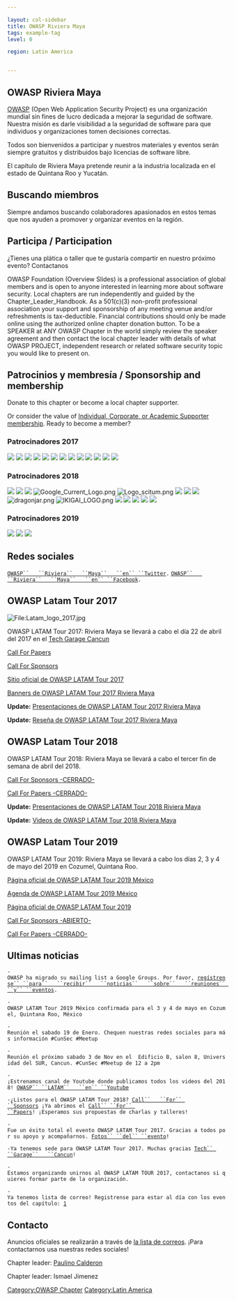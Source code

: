 ```yaml
---

layout: col-sidebar
title: OWASP Riviera Maya
tags: example-tag
level: 0

region: Latin America


---
```

## OWASP Riviera Maya

[OWASP](http://owasp.org) (Open Web Application Security Project) es una
organización mundial sin fines de lucro dedicada a mejorar la seguridad
de software. Nuestra misión es darle visibilidad a la seguridad de
software para que individuos y organizaciones tomen decisiones
correctas.

Todos son bienvenidos a participar y nuestros materiales y eventos serán
siempre gratuitos y distribuidos bajo licencias de software libre.

El capítulo de Riviera Maya pretende reunir a la industria localizada en
el estado de Quintana Roo y Yucatán.

## Buscando miembros

Siempre andamos buscando colaboradores apasionados en estos temas que
nos ayuden a promover y organizar eventos en la región.

## Participa / Participation

¿Tienes una plática o taller que te gustaría compartir en nuestro
próximo evento? Contactanos

OWASP Foundation (Overview Slides) is a professional association of
global members and is open to anyone interested in learning more about
software security. Local chapters are run independently and guided by
the Chapter_Leader_Handbook. As a 501(c)(3) non-profit professional
association your support and sponsorship of any meeting venue and/or
refreshments is tax-deductible. Financial contributions should only be
made online using the authorized online chapter donation button. To be a
SPEAKER at ANY OWASP Chapter in the world simply review the speaker
agreement and then contact the local chapter leader with details of what
OWASP PROJECT, independent research or related software security topic
you would like to present on.

## Patrocinios y membresía / Sponsorship and membership

Donate to this chapter or become a local chapter supporter.

Or consider the value of [Individual, Corporate, or Academic Supporter
membership](https://www.owasp.org/index.php/Membership). Ready to become
a member?

### Patrocinadores 2017

![](Logo_websec.jpg) ![](1024px-TheHomeDepot.svg.png)
![](Fortinet_Logo_300ppi.png) ![](Ohka_logo.png)
![](Purplesecurity_logo.png) ![](Protektnet.png)
![](01_-_Tropicode_-_Logo_-_Color_-_Horizontal.png)
![](Techgarage_logo.png) ![](Pricetravel.jpg) ![](Optimiti.png)
![](Cyberopsec_logo.jpg) ![](Papajohns_logo.png) ![](Bugcon_logo.png)

### Patrocinadores 2018

![](Logo_websec.jpg) ![](1024px-TheHomeDepot.svg.png)
![](Fortinet_Logo_300ppi.png)
![Google_Current_Logo.png](Google_Current_Logo.png
"Google_Current_Logo.png") ![Logo_scitum.png](Logo_scitum.png
"Logo_scitum.png") ![](Ohka_logo.png) ![](Purplesecurity_logo.png)
![](Protektnet.png) ![dragonjar.png](dragonjar.png "dragonjar.png")
![IKIGAI_LOGO.png](IKIGAI_LOGO.png "IKIGAI_LOGO.png")
![](Hackersclothing_logo_400x400.jpg) ![](Techgarage_logo.png)
![](TK_logo.png) ![](Pricetravel.jpg) ![](Papajohns_logo.png)

### Patrocinadores 2019

![](Logo_websec.jpg) ![](Purplesecurity_logo.png)
![](Hackersclothing_logo_400x400.jpg)

## Redes sociales

[`OWASP``   ``Riviera``   ``Maya``   ``en``
 ``Twitter`](http://twitter.com/owasp_riviera)`.`
[`OWASP``   ``Riviera``   ``Maya``   ``en``
 ``Facebook`](https://www.facebook.com/OwaspRivieraMaya/)`.`

## OWASP Latam Tour 2017

![<File:Latam_logo_2017.jpg>](Latam_logo_2017.jpg
"File:Latam_logo_2017.jpg")

OWASP LATAM Tour 2017: Riviera Maya se llevará a cabo el día 22 de abril
del 2017 en el [Tech Garage Cancun](http://techgarage.mx)

[Call For Papers](https://goo.gl/forms/sVizcu23iLYjuM9L2)

[Call For Sponsors](https://goo.gl/IL7kuL)

[Sitio oficial de OWASP LATAM
Tour 2017](https://www.owasp.org/index.php/LatamTour2017)

[Banners de OWASP LATAM Tour 2017 Riviera
Maya](https://www.owasp.org/index.php/LatamTour2017RivieraMaya_Banners)

**Update:** [Presentaciones de OWASP LATAM Tour 2017 Riviera
Maya](https://goo.gl/q7XBWt)

**Update:** [Reseña de OWASP LATAM Tour 2017 Riviera
Maya](http://calderonpale.com/owasp-latam-tour-2017-riviera-maya-un-exito/)

## OWASP Latam Tour 2018

OWASP LATAM Tour 2018: Riviera Maya se llevará a cabo el tercer fin de
semana de abril del 2018.

[Call For Sponsors
-CERRADO-](https://drive.google.com/open?id=0BzPR8exG0kt6U1F4MDQzMGtfUk0)

[Call For Papers -CERRADO-](https://goo.gl/forms/2Py9ixul96CLj1BU2)

**Update:** [Presentaciones de OWASP LATAM Tour 2018 Riviera
Maya](https://drive.google.com/open?id=1swnY2CHWaW26qXEOpRExjJmv8GB-Es-0)

**Update:** [Videos de OWASP LATAM Tour 2018 Riviera
Maya](https://www.youtube.com/channel/UCEXEarSUAfgcll1uzxcNGUA)

## OWASP Latam Tour 2019

OWASP LATAM Tour 2019: Riviera Maya se llevará a cabo los días 2, 3 y 4
de mayo del 2019 en Cozumel, Quintana Roo.

[Página oficial de OWASP LATAM Tour 2019
México](https://www.owasp.org/index.php/LatamTour2019#tab=M_C3_89XICO)

[Agenda de OWASP LATAM Tour 2019
México](https://docs.google.com/document/d/1wAgsBq4LqhrkV_b7x2_N7ngpGpfs-id2dHIS7XBewuo/)

[Página oficial de OWASP LATAM
Tour 2019](https://www.owasp.org/index.php/LatamTour2019)

[Call For Sponsors
-ABIERTO-](https://drive.google.com/open?id=1iRwoW1HSx5rKDYMNnP5W-l6V-cyzUhaY)

[Call For Papers -CERRADO-](https://goo.gl/forms/7GMPJEJLpGDFW1Pr2)

## Ultimas noticias

`-OWASP ha migrado su mailing list a Google Groups. Por favor, `[`regístrense``
 ``para``   ``recibir``   ``noticias``   ``sobre``   ``reuniones``
 ``y``
 ``eventos`](https://groups.google.com/a/owasp.org/forum/#!forum/riviera-maya-chapter)`.`

`-OWASP LATAM Tour 2019 México confirmada para el 3 y 4 de mayo en Cozumel, Quintana Roo, México`

`-Reunión el sabado 19 de Enero. Chequen nuestras redes sociales para más información #CunSec #Meetup `

`-Reunión el próximo sabado 3 de Nov en el  Edificio B, salon 8, Universidad del SUR, Cancun. #CunSec #Meetup de 12 a 2pm`

`-¡Estrenamos canal de Youtube donde publicamos todos los videos del 2018! `[`OWASP``
 ``LATAM``   ``en``
 ``Youtube`](https://www.youtube.com/channel/UCEXEarSUAfgcll1uzxcNGUA)

`-¿Listos para el OWASP LATAM Tour 2018? `[`Call``   ``For``
 ``Sponsors`](https://drive.google.com/open?id=0BzPR8exG0kt6U1F4MDQzMGtfUk0)` ¡Ya abrimos el `[`Call``
 ``For``
 ``Papers`](https://goo.gl/forms/2Py9ixul96CLj1BU2)`! ¡Esperamos sus propuestas de charlas y talleres!`

`-Fue un éxito total el evento OWASP LATAM Tour 2017. Gracias a todos por su apoyo y acompañarnos. `[`Fotos``
 ``del``
 ``evento`](https://www.facebook.com/pg/OwaspRivieraMaya/photos/?tab=album&album_id=471972209814639)`!`

`-Ya tenemos sede para OWASP LATAM Tour 2017. Muchas gracias `[`Tech``
 ``Garage``   ``Cancun`](http://techgarage.mx)`!`

`-Estamos organizando unirnos al OWASP LATAM TOUR 2017, contactanos si quieres formar parte de la organización.`

`-Ya tenemos lista de correo! Registrense para estar al día con los eventos del capítulo: `[`1`](https://lists.owasp.org/mailman/listinfo/owasp-rivieramaya)

## Contacto

Anuncios oficiales se realizarán a través de [la lista de
correos](https://groups.google.com/a/owasp.org/forum/#!forum/riviera-maya-chapter).
¡Para contactarnos usa nuestras redes sociales\!

Chapter leader: [Paulino Calderon](User:Calderpwn "wikilink")

Chapter leader: Ismael Jimenez

[Category:OWASP Chapter](Category:OWASP_Chapter "wikilink")
[Category:Latin America](Category:Latin_America "wikilink")

